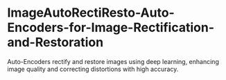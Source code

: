 # ImageAutoRectiResto-Auto-Encoders-for-Image-Rectification-and-Restoration
 Auto-Encoders rectify and restore images using deep learning, enhancing image quality and correcting distortions with high accuracy.
